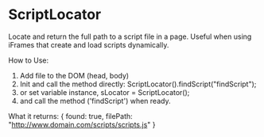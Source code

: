 ScriptLocator
=============

Locate and return the full path to a script file in a page. 
Useful when using iFrames that create and load scripts dynamically.

How to Use:
1. Add file to the DOM (head, body)
2. Init and call the method directly: ScriptLocator().findScript("findScript");
3. or set variable instance, sLocator = ScriptLocator();
4. and call the method ('findScript') when ready.

What it returns:
{
  found: true,
  filePath: "http://www.domain.com/scripts/scripts.js"
}
